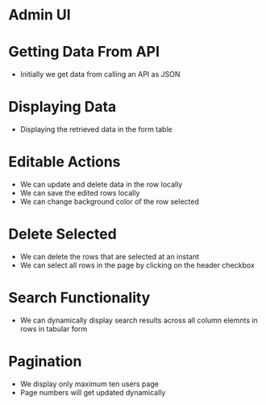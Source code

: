 # Admin UI 

# Getting Data From API
  - Initially we get data from calling an API as JSON
# Displaying Data
  - Displaying the retrieved data in the form table
# Editable Actions
  - We can update and delete data in the row locally
  - We can save the edited rows locally
  - We can change background color of the row selected
# Delete Selected
  - We can delete the rows that are selected at an instant
  - We can select all rows in the page by clicking on the header checkbox
# Search Functionality
  - We can dynamically display search results across all column elemnts in rows in tabular form
# Pagination
  - We display only maximum ten users page
  - Page numbers will get updated dynamically
